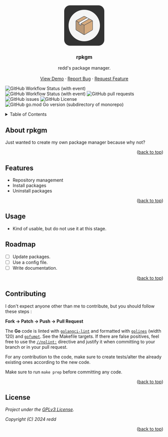<a name="readme-top"></a>

<!-- PROJECT LOGO -->
<br />
<div align="center">
  <a href="https://github.com/redds-be/rpkgm">
    <img src=".github/rpkgm_logo.svg" alt="Logo" width="128" height="128">
  </a>

<h3 align="center">rpkgm</h3>

  <p align="center">
    redd's package manager.
    <br />
    <br />
    <a href="#">View Demo</a>
    ·
    <a href="https://github.com/redds-be/rpkgm/issues">Report Bug</a>
    ·
    <a href="https://github.com/redds-be/rpkgm/issues">Request Feature</a>
  </p>
</div>

<!-- PROJECT SHIELDS -->
![GitHub Workflow Status (with event)](https://img.shields.io/github/actions/workflow/status/redds-be/rpkgm/golangci-lint.yml?label=Golangci-lint)
![GitHub Workflow Status (with event)](https://img.shields.io/github/actions/workflow/status/redds-be/rpkgm/gobuild.yml?label=Go%20build)
![GitHub pull requests](https://img.shields.io/github/issues-pr/redds-be/rpkgm)
![GitHub issues](https://img.shields.io/github/issues/redds-be/rpkgm)
![GitHub License](https://img.shields.io/github/license/redds-be/rpkgm)
![GitHub go.mod Go version (subdirectory of monorepo)](https://img.shields.io/github/go-mod/go-version/redds-be/rpkgm)

<!-- TABLE OF CONTENTS -->
<details>
  <summary>Table of Contents</summary>
  <ol>
    <li><a href="#about-the-project">About The Project</a></li>
    <li><a href="#features">Features</a></li>
    <li><a href="#usage">Usage</a></li>
    <li><a href="#roadmap">Roadmap</a></li>
    <li><a href="#contributing">Contributing</a></li>
    <li><a href="#license">License</a></li>
  </ol>
</details>

<!-- ABOUT THE PROJECT -->
## About rpkgm

Just wanted to create my own package manager because why not?

<p align="right">(<a href="#readme-top">back to top</a>)</p>

## Features

- Repository management
- Install packages
- Uninstall packages

<p align="right">(<a href="#readme-top">back to top</a>)</p>

<!-- USAGE EXAMPLES -->
## Usage

- Kind of usable, but do not use it at this stage.

<!-- ROADMAP -->
## Roadmap

- [ ] Update packages.
- [ ] Use a config file.
- [ ] Write documentation.

<p align="right">(<a href="#readme-top">back to top</a>)</p>

<!-- CONTRIBUTING -->
## Contributing

I don't expect anyone other than me to contribute, but you should follow these steps :

**Fork -> Patch -> Push -> Pull Request**

The **Go** code is linted with [`golangci-lint`](https://golangci-lint.run) and
formatted with [`golines`](https://github.com/segmentio/golines) (width 120) and
[`gofumpt`](https://github.com/mvdan/gofumpt). See the Makefile targets.
If there are false positives, feel free to use the
[`//nolint:`](https://golangci-lint.run/usage/false-positives/#nolint-directive) directive
and justify it when committing to your branch or in your pull request.

For any contribution to the code, make sure to create tests/alter the already existing ones according to the new code.

Make sure to run `make prep` before committing any code.

<p align="right">(<a href="#readme-top">back to top</a>)</p>

<!-- LICENSE -->
## License

*Project under the [GPLv3 License](https://www.gnu.org/licenses/gpl-3.0.html).*

*Copyright (C) 2024 redd*

<p align="right">(<a href="#readme-top">back to top</a>)</p>
